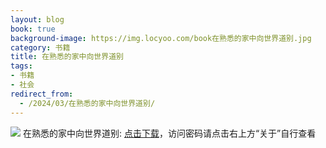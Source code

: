 ```yaml
---
layout: blog
book: true
background-image: https://img.locyoo.com/book在熟悉的家中向世界道别.jpg
category: 书籍
title: 在熟悉的家中向世界道别
tags:
- 书籍
- 社会
redirect_from:
  - /2024/03/在熟悉的家中向世界道别/
---
```

![](https://img.locyoo.com/book在熟悉的家中向世界道别.jpg)
在熟悉的家中向世界道别: <a name = "ref1" href="https://url18.ctfile.com/f/50983618-1439916556-2f4ffc?p=3619">点击下载</a>，访问密码请点击右上方“关于”自行查看
